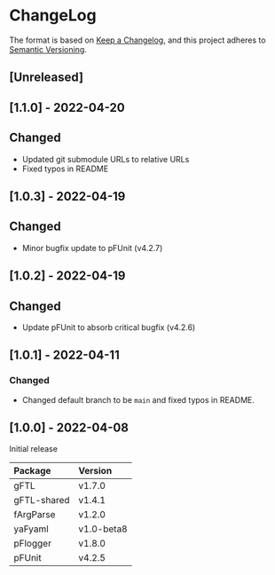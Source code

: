 # ChangeLog

The format is based on [Keep a Changelog](https://keepachangelog.com/en/1.0.0/),
and this project adheres to [Semantic Versioning](https://semver.org/spec/v2.0.0.html).

## [Unreleased]

## [1.1.0] - 2022-04-20

## Changed

- Updated git submodule URLs to relative URLs
- Fixed typos in README

## [1.0.3] - 2022-04-19

## Changed

- Minor bugfix update to pFUnit (v4.2.7)

## [1.0.2] - 2022-04-19

## Changed

- Update pFUnit to absorb critical bugfix (v4.2.6)

## [1.0.1] - 2022-04-11

### Changed

- Changed default branch to be `main` and fixed typos in README.

## [1.0.0] - 2022-04-08

Initial release

| Package     | Version |
| :------     | :------ |
| gFTL        | v1.7.0  |
| gFTL-shared | v1.4.1 |
| fArgParse   | v1.2.0 |
| yaFyaml     | v1.0-beta8 |
| pFlogger    | v1.8.0 |
| pFUnit      | v4.2.5 |


